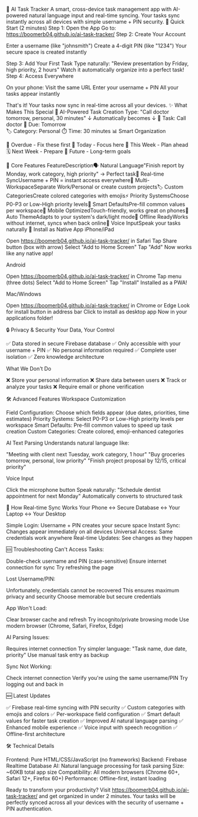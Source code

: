 🤖 AI Task Tracker
A smart, cross-device task management app with AI-powered natural language input and real-time syncing. Your tasks sync instantly across all devices with simple username + PIN security.
🚀 Quick Start (2 minutes)
Step 1: Open the App
Go to: https://boomerb04.github.io/ai-task-tracker/
Step 2: Create Your Account

Enter a username (like "johnsmith")
Create a 4-digit PIN (like "1234")
Your secure space is created instantly

Step 3: Add Your First Task
Type naturally: "Review presentation by Friday, high priority, 2 hours"
Watch it automatically organize into a perfect task!
Step 4: Access Everywhere

On your phone: Visit the same URL
Enter your username + PIN
All your tasks appear instantly

That's it! Your tasks now sync in real-time across all your devices.
✨ What Makes This Special
🧠 AI-Powered Task Creation
Type: "Call doctor tomorrow, personal, 30 minutes"
↓ Automatically becomes ↓
📝 Task: Call doctor
📅 Due: Tomorrow  
🏷️ Category: Personal
⏱️ Time: 30 minutes
📊 Smart Organization

🚨 Overdue - Fix these first
📅 Today - Focus here
📆 This Week - Plan ahead
🗓️ Next Week - Prepare
🔮 Future - Long-term goals

🎯 Core Features
FeatureDescription🗣️ Natural Language"Finish report by Monday, work category, high priority" → Perfect task🔄 Real-time SyncUsername + PIN = instant access everywhere📂 Multi-WorkspaceSeparate Work/Personal or create custom projects🏷️ Custom CategoriesCreate colored categories with emojis⚡ Priority SystemsChoose P0-P3 or Low-High priority levels🎯 Smart DefaultsPre-fill common values per workspace📱 Mobile OptimizedTouch-friendly, works great on phones🌙 Auto ThemeAdapts to your system's dark/light mode💾 Offline ReadyWorks without internet, syncs when back online🎤 Voice InputSpeak your tasks naturally
📱 Install as Native App
iPhone/iPad

Open https://boomerb04.github.io/ai-task-tracker/ in Safari
Tap Share button (box with arrow)
Select "Add to Home Screen"
Tap "Add"
Now works like any native app!

Android

Open https://boomerb04.github.io/ai-task-tracker/ in Chrome
Tap menu (three dots)
Select "Add to Home Screen"
Tap "Install"
Installed as a PWA!

Mac/Windows

Open https://boomerb04.github.io/ai-task-tracker/ in Chrome or Edge
Look for install button in address bar
Click to install as desktop app
Now in your applications folder!

🔒 Privacy & Security
Your Data, Your Control

✅ Data stored in secure Firebase database
✅ Only accessible with your username + PIN
✅ No personal information required
✅ Complete user isolation
✅ Zero knowledge architecture

What We Don't Do

❌ Store your personal information
❌ Share data between users
❌ Track or analyze your tasks
❌ Require email or phone verification

🛠️ Advanced Features
Workspace Customization

Field Configuration: Choose which fields appear (due dates, priorities, time estimates)
Priority Systems: Select P0-P3 or Low-High priority levels per workspace
Smart Defaults: Pre-fill common values to speed up task creation
Custom Categories: Create colored, emoji-enhanced categories

AI Text Parsing
Understands natural language like:

"Meeting with client next Tuesday, work category, 1 hour"
"Buy groceries tomorrow, personal, low priority"
"Finish project proposal by 12/15, critical priority"

Voice Input

Click the microphone button
Speak naturally: "Schedule dentist appointment for next Monday"
Automatically converts to structured task

🔄 How Real-time Sync Works
Your Phone ↔️ Secure Database ↔️ Your Laptop ↔️ Your Desktop

Simple Login: Username + PIN creates your secure space
Instant Sync: Changes appear immediately on all devices
Universal Access: Same credentials work anywhere
Real-time Updates: See changes as they happen

🆘 Troubleshooting
Can't Access Tasks:

Double-check username and PIN (case-sensitive)
Ensure internet connection for sync
Try refreshing the page

Lost Username/PIN:

Unfortunately, credentials cannot be recovered
This ensures maximum privacy and security
Choose memorable but secure credentials

App Won't Load:

Clear browser cache and refresh
Try incognito/private browsing mode
Use modern browser (Chrome, Safari, Firefox, Edge)

AI Parsing Issues:

Requires internet connection
Try simpler language: "Task name, due date, priority"
Use manual task entry as backup

Sync Not Working:

Check internet connection
Verify you're using the same username/PIN
Try logging out and back in

🆕 Latest Updates

✅ Firebase real-time syncing with PIN security
✅ Custom categories with emojis and colors
✅ Per-workspace field configuration
✅ Smart default values for faster task creation
✅ Improved AI natural language parsing
✅ Enhanced mobile experience
✅ Voice input with speech recognition
✅ Offline-first architecture

🛠️ Technical Details

Frontend: Pure HTML/CSS/JavaScript (no frameworks)
Backend: Firebase Realtime Database
AI: Natural language processing for task parsing
Size: ~60KB total app size
Compatibility: All modern browsers (Chrome 60+, Safari 12+, Firefox 60+)
Performance: Offline-first, instant loading


Ready to transform your productivity?
Visit https://boomerb04.github.io/ai-task-tracker/ and get organized in under 2 minutes.
Your tasks will be perfectly synced across all your devices with the security of username + PIN authentication.
